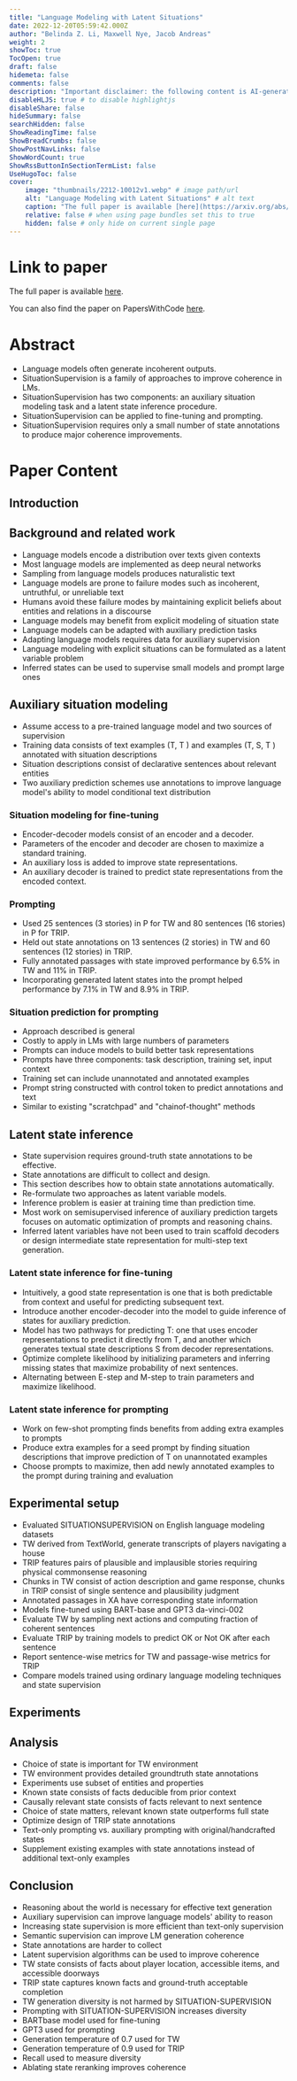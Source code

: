```yaml
---
title: "Language Modeling with Latent Situations"
date: 2022-12-20T05:59:42.000Z
author: "Belinda Z. Li, Maxwell Nye, Jacob Andreas"
weight: 2
showToc: true
TocOpen: true
draft: false
hidemeta: false
comments: false
description: "Important disclaimer: the following content is AI-generated, please make sure to fact check the presented information by reading the full paper."
disableHLJS: true # to disable highlightjs
disableShare: false
hideSummary: false
searchHidden: false
ShowReadingTime: false
ShowBreadCrumbs: false
ShowPostNavLinks: false
ShowWordCount: true
ShowRssButtonInSectionTermList: false
UseHugoToc: false
cover:
    image: "thumbnails/2212-10012v1.webp" # image path/url
    alt: "Language Modeling with Latent Situations" # alt text
    caption: "The full paper is available [here](https://arxiv.org/abs/2212.10012)." # display caption under cover
    relative: false # when using page bundles set this to true
    hidden: false # only hide on current single page
---
```


# Link to paper
The full paper is available [here](https://arxiv.org/abs/2212.10012).

You can also find the paper on PapersWithCode [here](https://paperswithcode.com/paper/language-modeling-with-latent-situations).

# Abstract
- Language models often generate incoherent outputs.
- SituationSupervision is a family of approaches to improve coherence in LMs.
- SituationSupervision has two components: an auxiliary situation modeling task and a latent state inference procedure.
- SituationSupervision can be applied to fine-tuning and prompting.
- SituationSupervision requires only a small number of state annotations to produce major coherence improvements.

# Paper Content

## Introduction

## Background and related work
- Language models encode a distribution over texts given contexts
- Most language models are implemented as deep neural networks
- Sampling from language models produces naturalistic text
- Language models are prone to failure modes such as incoherent, untruthful, or unreliable text
- Humans avoid these failure modes by maintaining explicit beliefs about entities and relations in a discourse
- Language models may benefit from explicit modeling of situation state
- Language models can be adapted with auxiliary prediction tasks
- Adapting language models requires data for auxiliary supervision
- Language modeling with explicit situations can be formulated as a latent variable problem
- Inferred states can be used to supervise small models and prompt large ones

## Auxiliary situation modeling
- Assume access to a pre-trained language model and two sources of supervision
- Training data consists of text examples (T, T ) and examples (T, S, T ) annotated with situation descriptions
- Situation descriptions consist of declarative sentences about relevant entities
- Two auxiliary prediction schemes use annotations to improve language model's ability to model conditional text distribution

### Situation modeling for fine-tuning
- Encoder-decoder models consist of an encoder and a decoder.
- Parameters of the encoder and decoder are chosen to maximize a standard training.
- An auxiliary loss is added to improve state representations.
- An auxiliary decoder is trained to predict state representations from the encoded context.

### Prompting
- Used 25 sentences (3 stories) in P for TW and 80 sentences (16 stories) in P for TRIP.
- Held out state annotations on 13 sentences (2 stories) in TW and 60 sentences (12 stories) in TRIP.
- Fully annotated passages with state improved performance by 6.5% in TW and 11% in TRIP.
- Incorporating generated latent states into the prompt helped performance by 7.1% in TW and 8.9% in TRIP.

### Situation prediction for prompting
- Approach described is general
- Costly to apply in LMs with large numbers of parameters
- Prompts can induce models to build better task representations
- Prompts have three components: task description, training set, input context
- Training set can include unannotated and annotated examples
- Prompt string constructed with control token to predict annotations and text
- Similar to existing "scratchpad" and "chainof-thought" methods

## Latent state inference
- State supervision requires ground-truth state annotations to be effective.
- State annotations are difficult to collect and design.
- This section describes how to obtain state annotations automatically.
- Re-formulate two approaches as latent variable models.
- Inference problem is easier at training time than prediction time.
- Most work on semisupervised inference of auxiliary prediction targets focuses on automatic optimization of prompts and reasoning chains.
- Inferred latent variables have not been used to train scaffold decoders or design intermediate state representation for multi-step text generation.

### Latent state inference for fine-tuning
- Intuitively, a good state representation is one that is both predictable from context and useful for predicting subsequent text.
- Introduce another encoder-decoder into the model to guide inference of states for auxiliary prediction.
- Model has two pathways for predicting T: one that uses encoder representations to predict it directly from T, and another which generates textual state descriptions S from decoder representations.
- Optimize complete likelihood by initializing parameters and inferring missing states that maximize probability of next sentences.
- Alternating between E-step and M-step to train parameters and maximize likelihood.

### Latent state inference for prompting
- Work on few-shot prompting finds benefits from adding extra examples to prompts
- Produce extra examples for a seed prompt by finding situation descriptions that improve prediction of T on unannotated examples
- Choose prompts to maximize, then add newly annotated examples to the prompt during training and evaluation

## Experimental setup
- Evaluated SITUATIONSUPERVISION on English language modeling datasets
- TW derived from TextWorld, generate transcripts of players navigating a house
- TRIP features pairs of plausible and implausible stories requiring physical commonsense reasoning
- Chunks in TW consist of action description and game response, chunks in TRIP consist of single sentence and plausibility judgment
- Annotated passages in XA have corresponding state information
- Models fine-tuned using BART-base and GPT3 da-vinci-002
- Evaluate TW by sampling next actions and computing fraction of coherent sentences
- Evaluate TRIP by training models to predict OK or Not OK after each sentence
- Report sentence-wise metrics for TW and passage-wise metrics for TRIP
- Compare models trained using ordinary language modeling techniques and state supervision

## Experiments

## Analysis
- Choice of state is important for TW environment
- TW environment provides detailed groundtruth state annotations
- Experiments use subset of entities and properties
- Known state consists of facts deducible from prior context
- Causally relevant state consists of facts relevant to next sentence
- Choice of state matters, relevant known state outperforms full state
- Optimize design of TRIP state annotations
- Text-only prompting vs. auxiliary prompting with original/handcrafted states
- Supplement existing examples with state annotations instead of additional text-only examples

## Conclusion
- Reasoning about the world is necessary for effective text generation
- Auxiliary supervision can improve language models' ability to reason
- Increasing state supervision is more efficient than text-only supervision
- Semantic supervision can improve LM generation coherence
- State annotations are harder to collect
- Latent supervision algorithms can be used to improve coherence
- TW state consists of facts about player location, accessible items, and accessible doorways
- TRIP state captures known facts and ground-truth acceptable completion
- TW generation diversity is not harmed by SITUATION-SUPERVISION
- Prompting with SITUATION-SUPERVISION increases diversity
- BARTbase model used for fine-tuning
- GPT3 used for prompting
- Generation temperature of 0.7 used for TW
- Generation temperature of 0.9 used for TRIP
- Recall used to measure diversity
- Ablating state reranking improves coherence
